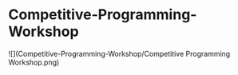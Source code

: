 # Competitive-Programming-Workshop
![](Competitive-Programming-Workshop/Competitive Programming Workshop.png)

      

